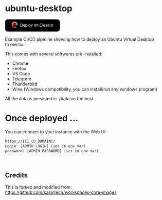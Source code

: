# ubuntu-desktop

<a href="https://dash.elest.io/deploy?source=cicd&social=dockerCompose&url=https://github.com/elestio-examples/ubuntu-desktop"><img src="deploy-on-elestio.png" alt="Deploy on Elest.io" width="180px" /></a>

Example CI/CD pipeline showing how to deploy an Ubuntu Virtual Desktop to elestio.

This comes with several softwares pre-installed:
- Chrome
- Firefox
- VS Code
- Telegram
- Thunderbird
- Wine (Windows compatibility, you can install/run any windows program)

All the data is persisted in ./data on the host

# Once deployed ...

You can connect to your instance with the Web UI:

    https://[CI_CD_DOMAIN]/
    Login: [ADMIN_LOGIN] (set in env var)
    password: [ADMIN_PASSWORD] (set in env var)



&nbsp;

## Credits

This is forked and modified from: https://github.com/kasmtech/workspaces-core-images
